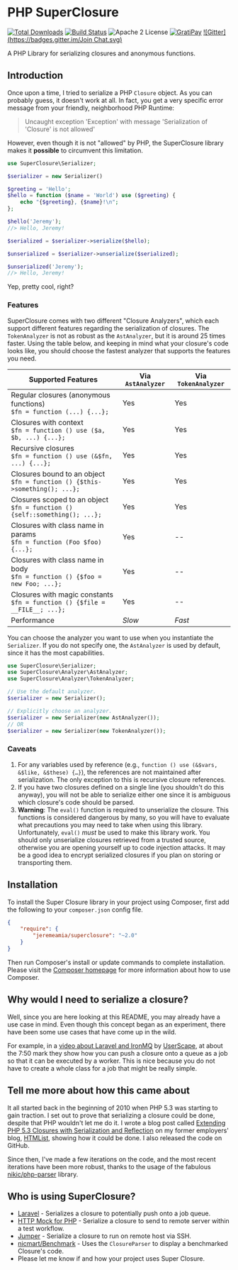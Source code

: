 # PHP SuperClosure

[![Total Downloads](https://img.shields.io/packagist/dt/jeremeamia/superclosure.svg?style=flat)][1]
[![Build Status](https://img.shields.io/travis/jeremeamia/super_closure/master.svg?style=flat)][2]
![Apache 2 License](https://img.shields.io/packagist/l/jeremeamia/superclosure.svg?style=flat)
[![GratiPay](http://img.shields.io/gratipay/jeremeamia.svg?style=flat)](https://www.gittip.com/jeremeamia)
[![Gitter](https://badges.gitter.im/Join Chat.svg)](https://gitter.im/jeremeamia/super_closure)

A PHP Library for serializing closures and anonymous functions.

## Introduction

Once upon a time, I tried to serialize a PHP `Closure` object. As you can
probably guess, it doesn't work at all. In fact, you get a very specific error
message from your friendly, neighborhood PHP Runtime:

> Uncaught exception 'Exception' with message 'Serialization of 'Closure' is
> not allowed'

However, even though it is not "allowed" by PHP, the SuperClosure library makes
it **possible** to circumvent this limitation.

```php
use SuperClosure\Serializer;

$serializer = new Serializer()

$greeting = 'Hello';
$hello = function ($name = 'World') use ($greeting) {
    echo "{$greeting}, {$name}!\n";
};

$hello('Jeremy');
//> Hello, Jeremy!

$serialized = $serializer->serialize($hello);

$unserialized = $serializer->unserialize($serialized);

$unserialized('Jeremy');
//> Hello, Jeremy!
```

Yep, pretty cool, right?

### Features

SuperClosure comes with two different "Closure Analyzers", which each support
different features regarding the serialization of closures. The `TokenAnalyzer`
is not as robust as the `AstAnalyzer`, but it is around 25 times faster. Using
the table below, and keeping in mind what your closure's code looks like, you
should choose the fastest analyzer that supports the features you need.

<table>
  <thead>
    <tr>
      <th>Supported Features</th>
      <th>Via <code>AstAnalyzer</code></th>
      <th>Via <code>TokenAnalyzer</code></th>
    </tr>
  </thead>
  <tbody>
    <tr>
      <td>
        Regular closures (anonymous functions)<br>
        <code>$fn = function (...) {...};</code>
      </td>
      <td>Yes</td>
      <td>Yes</td>
    </tr>
    <tr>
      <td>
        Closures with context<br>
        <code>$fn = function () use ($a, $b, ...) {...};</code>
      </td>
      <td>Yes</td>
      <td>Yes</td>
    </tr>
    <tr>
      <td>
        Recursive closures<br>
        <code>$fn = function () use (&$fn, ...) {...};</code>
      </td>
      <td>Yes</td>
      <td>Yes</td>
    </tr>
    <tr>
      <td>
        Closures bound to an object<br>
        <code>$fn = function () {$this->something(); ...};</code>
      </td>
      <td>Yes</td>
      <td>Yes</td>
    </tr>
    <tr>
      <td>
        Closures scoped to an object<br>
        <code>$fn = function () {self::something(); ...};</code>
      </td>
      <td>Yes</td>
      <td>Yes</td>
    </tr>
    <tr>
      <td>
        Closures with class name in params<br>
        <code>$fn = function (Foo $foo) {...};</code>
      </td>
      <td>Yes</td>
      <td>--</td>
    </tr>
    <tr>
      <td>
        Closures with class name in body<br>
        <code>$fn = function () {$foo = new Foo; ...};</code>
      </td>
      <td>Yes</td>
      <td>--</td>
    </tr>
    <tr>
      <td>
        Closures with magic constants<br>
        <code>$fn = function () {$file = __FILE__; ...};</code>
      </td>
      <td>Yes</td>
      <td>--</td>
    </tr>
    <tr>
      <td>Performance</td>
      <td><em>Slow</em></td>
      <td><em>Fast</em></td>
    </tr>
  </tbody>
</table>

You can choose the analyzer you want to use when you instantiate the
`Serializer`. If you do not specify one, the `AstAnalyzer` is used by default,
since it has the most capabilities.

```php
use SuperClosure\Serializer;
use SuperClosure\Analyzer\AstAnalyzer;
use SuperClosure\Analyzer\TokenAnalyzer;

// Use the default analyzer.
$serializer = new Serializer();

// Explicitly choose an analyzer.
$serializer = new Serializer(new AstAnalyzer());
// OR
$serializer = new Serializer(new TokenAnalyzer());
```

### Caveats

1. For any variables used by reference (e.g., `function () use (&$vars, &$like,
   &$these) {…}`), the references are not maintained after serialization. The
   only exception to this is recursive closure references.
2. If you have two closures defined on a single line (you shouldn't do this
   anyway), you will not be able to serialize either one since it is ambiguous
   which closure's code should be parsed.
3. **Warning**: The `eval()` function is required to unserialize the closure.
   This functions is considered dangerous by many, so you will have to evaluate
   what precautions you may need to take when using this library. Unfortunately,
   `eval()` *must* be used to make this library work. You should only
   unserialize closures retrieved from a trusted source, otherwise you are
   opening yourself up to code injection attacks. It may be a good idea to
   encrypt serialized closures if you plan on storing or transporting them.

## Installation

To install the Super Closure library in your project using Composer, first add
the following to your `composer.json` config file.
```json
{
    "require": {
        "jeremeamia/superclosure": "~2.0"
    }
}
```
Then run Composer's install or update commands to complete installation. Please
visit the [Composer homepage][7] for more information about how to use Composer.

## Why would I need to serialize a closure?

Well, since you are here looking at this README, you may already have a use case
in mind. Even though this concept began as an experiment, there have been some
use cases that have come up in the wild.

For example, in a [video about Laravel and IronMQ][8] by [UserScape][9], at
about the 7:50 mark they show how you can push a closure onto a queue as a job
so that it can be executed by a worker. This is nice because you do not have to
create a whole class for a job that might be really simple.

## Tell me more about how this came about

It all started  back in the beginning of 2010 when PHP 5.3 was starting to
gain traction. I set out to prove that serializing a closure could be done,
despite that PHP wouldn't let me do it. I wrote a blog post called [Extending
PHP 5.3 Closures with Serialization and Reflection][4] on my former employers'
blog, [HTMList][5], showing how it could be done. I also released the code on
GitHub.

Since then, I've made a few iterations on the code, and the most recent
iterations have been more robust, thanks to the usage of the fabulous
[nikic/php-parser][6] library.

## Who is using SuperClosure?

- [Laravel](https://github.com/laravel/framework) - Serializes a closure to potentially push onto a job queue.
- [HTTP Mock for PHP](https://github.com/InterNations/http-mock) - Serialize a closure to send to remote server within
  a test workflow.
- [Jumper](https://github.com/kakawait/Jumper) - Serialize a closure to run on remote host via SSH.
- [nicmart/Benchmark](https://github.com/nicmart/Benchmark) - Uses the `ClosureParser` to display a benchmarked
  Closure's code.
- Please let me know if and how your project uses Super Closure.

[1]:  https://packagist.org/packages/jeremeamia/superclosure
[2]:  https://travis-ci.org/jeremeamia/super_closure
[3]:  http://packagist.org/packages/jeremeamia/SuperClosure
[4]:  http://www.htmlist.com/development/extending-php-5-3-closures-with-serialization-and-reflection/
[5]:  http://www.htmlist.com
[6]:  https://github.com/nikic/PHP-Parser
[7]:  http://getcomposer.org
[8]:  http://vimeo.com/64703617
[9]:  http://www.userscape.com
